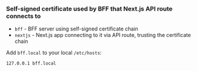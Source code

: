 ### Self-signed certificate used by BFF that Next.js API route connects to
- `bff` - BFF server using self-signed certificate chain
- `nextjs` - Next.js app connecting to it via API route, trusting the certificate chain


Add `bff.local` to your local `/etc/hosts`:
```
127.0.0.1 bff.local
```
